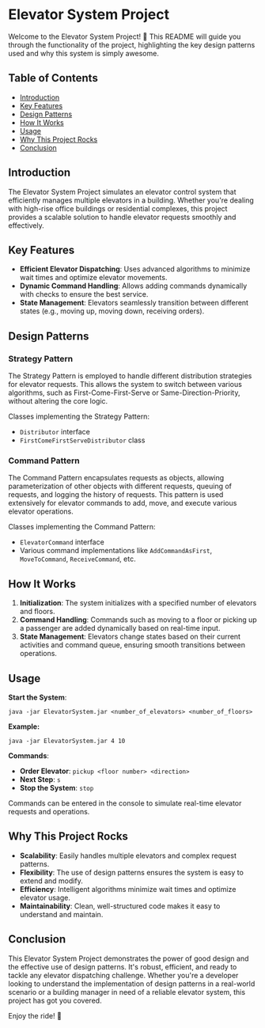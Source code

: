 # Elevator System Project

Welcome to the Elevator System Project! 🚀 This README will guide you through the functionality of the project, highlighting the key design patterns used and why this system is simply awesome.

## Table of Contents
- [Introduction](#introduction)
- [Key Features](#key-features)
- [Design Patterns](#design-patterns)
- [How It Works](#how-it-works)
- [Usage](#usage)
- [Why This Project Rocks](#why-this-project-rocks)
- [Conclusion](#conclusion)

## Introduction

The Elevator System Project simulates an elevator control system that efficiently manages multiple elevators in a building. Whether you're dealing with high-rise office buildings or residential complexes, this project provides a scalable solution to handle elevator requests smoothly and effectively.

## Key Features
- **Efficient Elevator Dispatching**: Uses advanced algorithms to minimize wait times and optimize elevator movements.
- **Dynamic Command Handling**: Allows adding commands dynamically with checks to ensure the best service.
- **State Management**: Elevators seamlessly transition between different states (e.g., moving up, moving down, receiving orders).

## Design Patterns

### Strategy Pattern

The Strategy Pattern is employed to handle different distribution strategies for elevator requests. This allows the system to switch between various algorithms, such as First-Come-First-Serve or Same-Direction-Priority, without altering the core logic.

Classes implementing the Strategy Pattern:
- `Distributor` interface
- `FirstComeFirstServeDistributor` class

### Command Pattern

The Command Pattern encapsulates requests as objects, allowing parameterization of other objects with different requests, queuing of requests, and logging the history of requests. This pattern is used extensively for elevator commands to add, move, and execute various elevator operations.

Classes implementing the Command Pattern:
- `ElevatorCommand` interface
- Various command implementations like `AddCommandAsFirst`, `MoveToCommand`, `ReceiveCommand`, etc.

## How It Works
1. **Initialization**: The system initializes with a specified number of elevators and floors.
2. **Command Handling**: Commands such as moving to a floor or picking up a passenger are added dynamically based on real-time input.
3. **State Management**: Elevators change states based on their current activities and command queue, ensuring smooth transitions between operations.

## Usage

**Start the System**:
```
java -jar ElevatorSystem.jar <number_of_elevators> <number_of_floors>
```

**Example:**
```
java -jar ElevatorSystem.jar 4 10
```

**Commands**:
- **Order Elevator**: `pickup <floor number> <direction>`
- **Next Step**: `s`
- **Stop the System**: `stop`

Commands can be entered in the console to simulate real-time elevator requests and operations.

## Why This Project Rocks
- **Scalability**: Easily handles multiple elevators and complex request patterns.
- **Flexibility**: The use of design patterns ensures the system is easy to extend and modify.
- **Efficiency**: Intelligent algorithms minimize wait times and optimize elevator usage.
- **Maintainability**: Clean, well-structured code makes it easy to understand and maintain.

## Conclusion

This Elevator System Project demonstrates the power of good design and the effective use of design patterns. It's robust, efficient, and ready to tackle any elevator dispatching challenge. Whether you're a developer looking to understand the implementation of design patterns in a real-world scenario or a building manager in need of a reliable elevator system, this project has got you covered.

Enjoy the ride! 🎉


